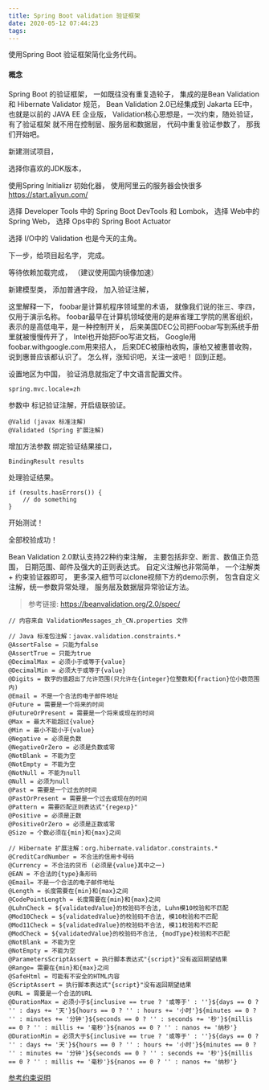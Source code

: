 ```yaml
---
title: Spring Boot validation 验证框架
date: 2020-05-12 07:44:23
tags:
---
```


使用Spring Boot 验证框架简化业务代码。

#### 概念

Spring Boot 的验证框架，
一如既往没有重复造轮子，
集成的是Bean Validation 和 Hibernate Validator 规范，
Bean Validation 2.0已经集成到 Jakarta EE中，
也就是以前的 JAVA EE 企业版，
Validation核心思想是，一次约束，随处验证，
有了验证框架 就不用在控制层、服务层和数据层，
代码中重复验证参数了，
那我们开始吧。

新建测试项目，

选择你喜欢的JDK版本，

使用Spring Initializr 初始化器，
使用阿里云的服务器会快很多
https://start.aliyun.com/

选择 Developer Tools 中的 Spring Boot DevTools 和 Lombok，
选择 Web中的 Spring Web，
选择 Ops中的 Spring Boot Actuator 

选择 I/O中的 Validation 也是今天的主角。

下一步，给项目起名字，
完成。

等待依赖加载完成，
（建议使用国内镜像加速）

新建模型类，
添加普通字段，
加入验证注解，

这里解释一下，
foobar是计算机程序领域里的术语，
就像我们说的张三、李四，仅用于演示名称。
foobar最早在计算机领域使用的是麻省理工学院的黑客组织，
表示的是高低电平，是一种控制开关，
后来美国DEC公司把Foobar写到系统手册里就被慢慢传开了，
Intel也开始把Foo写进文档，
Google用foobar.withgoogle.com用来招人，
后来DEC被康柏收购，康柏又被惠普收购，
说到惠普应该都认识了。
怎么样，涨知识吧，关注一波吧！
回到正题。

设置地区为中国，
验证消息就指定了中文语言配置文件。

	spring.mvc.locale=zh

参数中 标记验证注解，开启级联验证。

	@Valid (javax 标准注解)
	@Validated (Spring 扩展注解)

增加方法参数 绑定验证结果接口，

    BindingResult results
    
处理验证结果。

    if (results.hasErrors()) {
        // do something
    }
        
开始测试！

全部校验成功！

Bean Validation 2.0默认支持22种约束注解，
主要包括非空、断言、数值正负范围，
日期范围、邮件及强大的正则表达式。
自定义注解也非常简单，
一个注解类 + 约束验证器即可，
更多深入细节可以clone视频下方的demo示例，
包含自定义注解，统一参数异常处理，
服务层及数据层异常验证方法。


>参考链接: https://beanvalidation.org/2.0/spec/

    // 内容来自 ValidationMessages_zh_CN.properties 文件
    
    // Java 标准包注解：javax.validation.constraints.*
    @AssertFalse = 只能为false
    @AssertTrue = 只能为true
    @DecimalMax = 必须小于或等于{value}
    @DecimalMin = 必须大于或等于{value}
    @Digits = 数字的值超出了允许范围(只允许在{integer}位整数和{fraction}位小数范围内)
    @Email = 不是一个合法的电子邮件地址
    @Future = 需要是一个将来的时间
    @FutureOrPresent = 需要是一个将来或现在的时间
    @Max = 最大不能超过{value}
    @Min = 最小不能小于{value}
    @Negative = 必须是负数
    @NegativeOrZero = 必须是负数或零
    @NotBlank = 不能为空
    @NotEmpty = 不能为空
    @NotNull = 不能为null
    @Null = 必须为null
    @Past = 需要是一个过去的时间
    @PastOrPresent = 需要是一个过去或现在的时间
    @Pattern = 需要匹配正则表达式"{regexp}"
    @Positive = 必须是正数
    @PositiveOrZero = 必须是正数或零
    @Size = 个数必须在{min}和{max}之间
    
    // Hibernate 扩展注解：org.hibernate.validator.constraints.*
    @CreditCardNumber = 不合法的信用卡号码
    @Currency = 不合法的货币 (必须是{value}其中之一)
    @EAN = 不合法的{type}条形码
    @Email= 不是一个合法的电子邮件地址
    @Length = 长度需要在{min}和{max}之间
    @CodePointLength = 长度需要在{min}和{max}之间
    @LuhnCheck = ${validatedValue}的校验码不合法, Luhn模10校验和不匹配
    @Mod10Check = ${validatedValue}的校验码不合法, 模10校验和不匹配
    @Mod11Check = ${validatedValue}的校验码不合法, 模11校验和不匹配
    @ModCheck = ${validatedValue}的校验码不合法, {modType}校验和不匹配
    @NotBlank = 不能为空
    @NotEmpty = 不能为空
    @ParametersScriptAssert = 执行脚本表达式"{script}"没有返回期望结果
    @Range= 需要在{min}和{max}之间
    @SafeHtml = 可能有不安全的HTML内容
    @ScriptAssert = 执行脚本表达式"{script}"没有返回期望结果
    @URL = 需要是一个合法的URL
    @DurationMax = 必须小于${inclusive == true ? '或等于' : ''}${days == 0 ? '' : days += '天'}${hours == 0 ? '' : hours += '小时'}${minutes == 0 ? '' : minutes += '分钟'}${seconds == 0 ? '' : seconds += '秒'}${millis == 0 ? '' : millis += '毫秒'}${nanos == 0 ? '' : nanos += '纳秒'}
    @DurationMin = 必须大于${inclusive == true ? '或等于' : ''}${days == 0 ? '' : days += '天'}${hours == 0 ? '' : hours += '小时'}${minutes == 0 ? '' : minutes += '分钟'}${seconds == 0 ? '' : seconds += '秒'}${millis == 0 ? '' : millis += '毫秒'}${nanos == 0 ? '' : nanos += '纳秒'}

[参考约束说明](https://beanvalidation.org/2.0/spec/#builtinconstraints) 